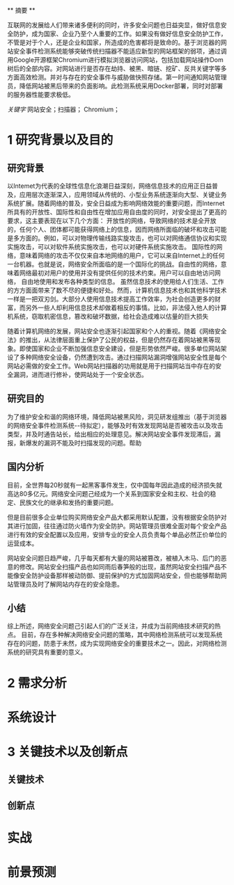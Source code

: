 ** 摘要 **


 互联网的发展给人们带来诸多便利的同时，许多安全问题也日益突显，做好信息安全防护，成为国家、企业乃至个人重要的工作。如果没有做好信息安全防护工作，不管是对于个人，还是企业和国家，所造成的危害都将是致命的。基于浏览器的网站安全事件检测系统能够突破传统扫描器不能适应新型的网站框架的弱项，通过调用Google开源框架Chromium进行模拟浏览器访问网站，包括加载网站操作Dom树后的全部内容。对网站进行是否存在劫持、被黑、暗链、挖矿、反共关键字等多方面高效检测。并对与存在的安全事件与威胁做快照存储。第一时间通知网站管理员，降低网站被黑后带来的负面影响。此检测系统采用Docker部署，同时对部署的服务器性能要求极低。

*关键字*  网站安全；扫描器； Chromium；


# 1 研究背景以及目的

## 研究背景


以Intemet为代表的全球性信息化浪潮日益深刻，网络信息技术的应用正日益普及，应用层次逐渐深入，应用领域从传统的、小型业务系统逐渐向大型、关键业务系统扩展。随着网络的普及，安全日益成为影响网络效能的重要问题，而Internet所具有的开放性、国际性和自由性在增加应用自由度的同时，对安全提出了更高的要求，这主要表现在以下几个方面：
开放性的网络，导致网络的技术是全开放的，任何个人、团体都可能获得网络上的信息，因而网络所面临的破坏和攻击可能是多方面的。例如，可以对物理传输线路实旋攻击，也可以对网络通信协议和实现实施攻击，可以对软件系统实施攻击，也可以对硬件系统实施攻击。
国际性的网络，意味着网络的攻击不仅仅来自本地网络的用户，它可以来自Internet上的任何一台机器。也就是说，网络安全所面临的是一个国际化的挑战。自由性的网络，意味着网络最初对用户的使用并没有提供任何的技术约束。用户可以自由地访问网络，
自由地使用和发布各种类型的信息。
虽然信息技术的使用给人们生活、工作的方方面面带来了数不尽的便捷和好处。然而，计算机信息技术也和其他科学技术一样是一把双刃剑。大部分人使用信息技术提高工作效率，为社会创造更多的财富，而另外一些人却利用信息技术却做着相反的事情。比如，非法侵入他人的计算机系统，窃取机密信息，篡改和破坏数据，给社会造成难以估量的巨大损失

随着计算机网络的发展，网站安全也逐渐引起国家和个人的重视。随着《网络安全法》的推出，从法律层面重上保护了公民的权益，但是仍然存在着网站被黑等现象。即使国家和企业不断加强信息安全建设，但是形势依然严峻。很多单位网站架设了多种网络安全设备，仍然遭到攻击。通过扫描网站漏洞增强网站安全性是每个网站必需做的安全工作。Web网站扫描器的功用就是用于扫描网站当中存在的安全漏洞，进而进行修补，使网站处于一个安全状态。

## 研究目的

为了维护安全和谐的网络环境，降低网站被黑风险，洞见研发组推出（基于浏览器的网络安全事件检测系统--待拟定），能够及时有效发现网站是否被攻击以及攻击类型，并及时通告站长，给出相应的处理意见。解决网站安全事件发现滞后，漏报，新爆发的漏洞不能及时扫描发现的问题。帮助



## 国内分析

目前，全世界每20秒就有一起黑客事件发生，仅中国每年因此造成的经济损失就高达80多亿元。网络安全问题己经成为一个关系到国家安全和主权、社会的稳定、民族文化的继承和发扬的重要问题。

但是目前很多企业单位购买网络安全产品大都采用默认配置，没有根据安全防护对其进行加固，往往通过防火墙作为安全防护。网站管理员很难全面对每个安全产品进行有效的安全配置以及应用，安排专业的安全人员负责每个单品必然正价单位的运营成本。

网站安全问题日趋严峻，几乎每天都有大量的网站被篡改，被植入木马、后门的恶意的修改。网站安全扫描产品也如同雨后春笋般的出现，虽然网站安全扫描产品不能像安全防护设备那样被动防御、提前保护的方式加固网站安全，但也能够帮助网站管理员及时了解网站内存在的安全隐患。




## 小结
综上所述，网络安全问题己引起人们的广泛关注，并成为当前网络技术研究的热点。
目前，存在多种解决网络安全问题的策略，其中网络检测系统可以发现系统存在的问题，防患于未然，成为实现网络安全的重要技术之一。因此，对网络检测系统的研究具有重要的意义。


# 2 需求分析

#  系统设计

# 

# 3 关键技术以及创新点


## 关键技术

## 创新点


# 实战


# 前景预测








